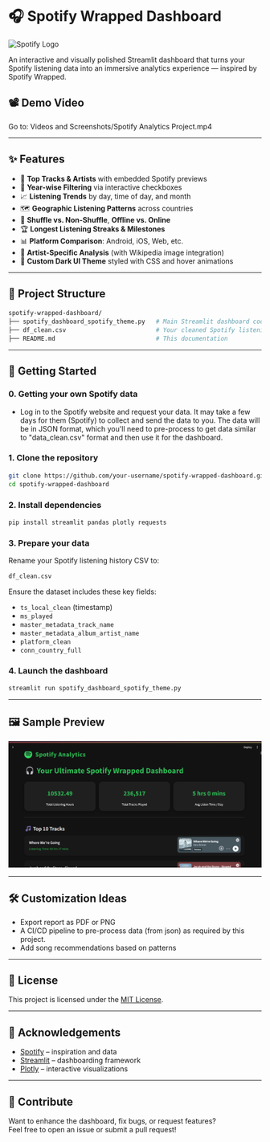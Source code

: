 # 🎧 Spotify Wrapped Dashboard

![Spotify Logo](https://upload.wikimedia.org/wikipedia/commons/1/19/Spotify_logo_without_text.svg)

An interactive and visually polished Streamlit dashboard that turns your Spotify listening data into an immersive analytics experience — inspired by Spotify Wrapped.

## 📽 Demo Video

<!-- Replace the URL below with your uploaded video link on GitHub -->
Go to:
Videos and Screenshots/Spotify Analytics Project.mp4

---

## ✨ Features

- 🎵 **Top Tracks & Artists** with embedded Spotify previews  
- 📅 **Year-wise Filtering** via interactive checkboxes  
- 📈 **Listening Trends** by day, time of day, and month  
- 🗺️ **Geographic Listening Patterns** across countries  
- 🔀 **Shuffle vs. Non-Shuffle**, **Offline vs. Online**  
- 🏆 **Longest Listening Streaks & Milestones**  
- 📊 **Platform Comparison**: Android, iOS, Web, etc.  
- 🎤 **Artist-Specific Analysis** (with Wikipedia image integration)  
- 🎨 **Custom Dark UI Theme** styled with CSS and hover animations  

---

## 📂 Project Structure

```bash
spotify-wrapped-dashboard/
├── spotify_dashboard_spotify_theme.py   # Main Streamlit dashboard code
├── df_clean.csv                         # Your cleaned Spotify listening data
├── README.md                            # This documentation
```

---

## 🚀 Getting Started

### 0. Getting your own Spotify data

- Log in to the Spotify website and request your data. It may take a few days for them (Spotify) to collect and send the data to you. The data will be in JSON format, which you'll need to pre-process to get data similar to "data_clean.csv" format and then use it for the dashboard.

### 1. Clone the repository

```bash
git clone https://github.com/your-username/spotify-wrapped-dashboard.git
cd spotify-wrapped-dashboard
```

### 2. Install dependencies

```bash
pip install streamlit pandas plotly requests
```

### 3. Prepare your data

Rename your Spotify listening history CSV to:

```bash
df_clean.csv
```

Ensure the dataset includes these key fields:
- `ts_local_clean` (timestamp)
- `ms_played`
- `master_metadata_track_name`
- `master_metadata_album_artist_name`
- `platform_clean`
- `conn_country_full`

### 4. Launch the dashboard

```bash
streamlit run spotify_dashboard_spotify_theme.py
```

---

## 🖼 Sample Preview

<!-- Replace this image URL with a screenshot of your dashboard -->
![Dashboard Preview](https://github.com/YashChaudhary16/Spotify/blob/main/Videos%20and%20Screenshots/Screenshot%202025-05-22%20191005.png)

---

## 🛠 Customization Ideas

- Export report as PDF or PNG    
- A CI/CD pipeline to pre-process data (from json) as required by this project.
- Add song recommendations based on patterns  

---

## 📃 License

This project is licensed under the [MIT License](LICENSE).

---

## 🙏 Acknowledgements

- [Spotify](https://www.spotify.com) – inspiration and data  
- [Streamlit](https://streamlit.io/) – dashboarding framework  
- [Plotly](https://plotly.com/) – interactive visualizations  

---

## 🤝 Contribute

Want to enhance the dashboard, fix bugs, or request features?  
Feel free to open an issue or submit a pull request!
